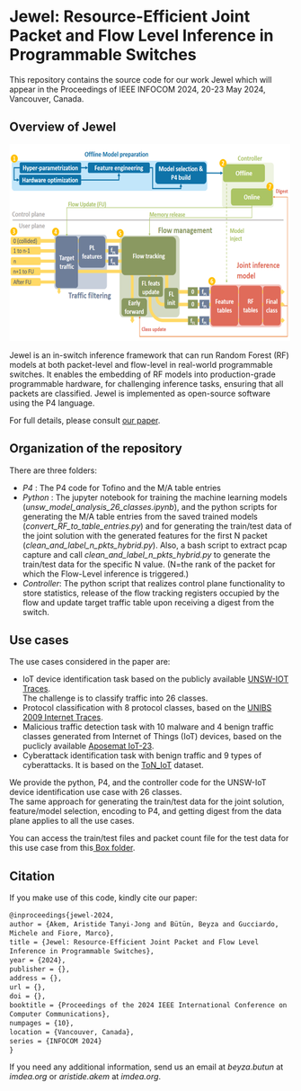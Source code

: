 # Jewel: Resource-Efficient Joint Packet and Flow Level Inference in Programmable Switches

This repository contains the source code for our work Jewel which will appear in the Proceedings of IEEE INFOCOM 2024, 20-23 May 2024, Vancouver, Canada.

## Overview of Jewel
<img src="System_Overview.png" alt="Jewel Overview" style="height: 350px; width:500px;"/>  

Jewel is an in-switch inference framework that can run Random Forest (RF) models at both packet-level and flow-level in real-world programmable switches. It
enables the embedding of RF models into production-grade programmable hardware, for challenging inference tasks, ensuring that all packets are classified. Jewel is implemented as open-source software using the P4 language.

For full details, please consult <a href="https://dspace.networks.imdea.org/handle/20.500.12761/1777">our paper</a>.

## Organization of the repository  
There are three folders:  
<!-- - _Data_ : information on how to access the data  -->
- _P4_ : The P4 code for Tofino and the M/A table entries
- _Python_ : The jupyter notebook for training the machine learning models (_unsw_model_analysis_26_classes.ipynb_), and the python scripts for generating the M/A table entries from the saved trained models (_convert_RF_to_table_entries.py_) and for generating the train/test data of the joint solution with the generated features for the first N packet (_clean_and_label_n_pkts_hybrid.py_). Also, a bash script to extract pcap capture and call  _clean_and_label_n_pkts_hybrid.py_ to generate the train/test data for the specific N value. (N=the rank of the packet for which the Flow-Level inference is triggered.)
- _Controller_: The python script that realizes control plane functionality to store statistics, release of the flow tracking registers occupied by the flow and update target traffic table upon receiving a digest from the switch.


## Use cases
The use cases considered in the paper are: 
- IoT device identification task based on the publicly available <a href="https://iotanalytics.unsw.edu.au/iottraces.html">UNSW-IOT Traces</a>. <br>The challenge is to classify traffic into 26 classes. 
- Protocol classification with 8 protocol classes, based on the <a href="http://netweb.ing.unibs.it/~ntw/tools/traces/">UNIBS 2009 Internet Traces</a>.
- Malicious traffic detection task with 10 malware and 4 benign traffic classes generated from Internet of Things (IoT) devices, based on the puclicly available <a href="https://www.stratosphereips.org/datasets-iot23">Aposemat IoT-23</a>.
- Cyberattack identification task with benign traffic and 9 types of cyberattacks. It is based on the <a href="https://research.unsw.edu.au/projects/toniot-datasets">ToN_IoT</a> dataset.

We provide the python, P4, and the controller code for the UNSW-IoT device identification use case with 26 classes. <br> The same approach for generating the train/test data for the joint solution, feature/model selection, encoding to P4, and getting digest from the data plane applies to all the use cases. 

You can access the train/test files and packet count file for the test data for this use case from this<a href="https://box.networks.imdea.org/s/4QWdzOoxG8BWlkF"> Box folder</a>.

## Citation
If you make use of this code, kindly cite our paper:  
```
@inproceedings{jewel-2024,
author = {Akem, Aristide Tanyi-Jong and Bütün, Beyza and Gucciardo, Michele and Fiore, Marco},
title = {Jewel: Resource-Efficient Joint Packet and Flow Level Inference in Programmable Switches},
year = {2024},
publisher = {},
address = {},
url = {},
doi = {},
booktitle = {Proceedings of the 2024 IEEE International Conference on Computer Communications},
numpages = {10},
location = {Vancouver, Canada},
series = {INFOCOM 2024}
}
```

If you need any additional information, send us an email at _beyza.butun_ at _imdea.org_ or _aristide.akem_ at _imdea.org_.



